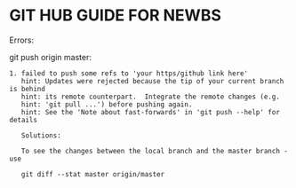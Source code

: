# GIT HUB GUIDE FOR NEWBS

Errors:

git push origin master:

    1. failed to push some refs to 'your https/github link here'
       hint: Updates were rejected because the tip of your current branch is behind
       hint: its remote counterpart.  Integrate the remote changes (e.g.
       hint: 'git pull ...') before pushing again.
       hint: See the 'Note about fast-forwards' in 'git push --help' for details
       
       Solutions:
       
       To see the changes between the local branch and the master branch - use
       
       git diff --stat master origin/master